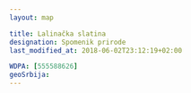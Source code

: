 ```yaml
---
layout: map

title: Lalinačka slatina
designation: Spomenik prirode
last_modified_at: 2018-06-02T23:12:19+02:00

WDPA: [555588626]
geoSrbija:
---
```

